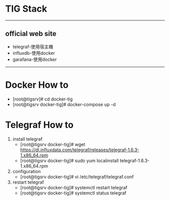 # TIG Stack
---
## official web site
* telegraf-使用宿主機
* influxdb-使用docker
* garafana-使用docker
---
# Docker How to
   - [root@tigsrv]# cd docker-tig
   - [root@tigsrv docker-tig]# docker-compose up -d
# Telegraf How to
1. install telegraf
   * [root@tigsrv docker-tig]# wget https://dl.influxdata.com/telegraf/releases/telegraf-1.6.3-1.x86_64.rpm
   * [root@tigsrv docker-tig]# sudo yum localinstall telegraf-1.6.3-1.x86_64.rpm
2. configuration
   * [root@tigsrv docker-tig]# vi /etc/telegraf/telegraf.conf
3. restart telegraf
   * [root@tigsrv docker-tig]# systemctl restart telegraf
   * [root@tigsrv docker-tig]# systemctl status telegraf
